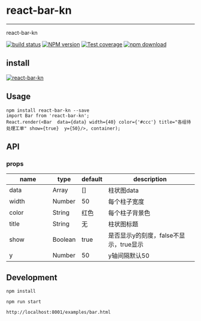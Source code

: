 # react-bar-kn
---

react-bar-kn

[![build status][travis-image]][travis-url]
[![NPM version][npm-image]][npm-url]
[![Test coverage][coveralls-image]][coveralls-url]
[![npm download][download-image]][download-url]

[travis-image]: https://travis-ci.org/konna/react-bar-kn.svg?style=flat-square
[travis-url]: https://travis-ci.org/konna/react-bar-kn
[npm-image]: https://img.shields.io/npm/v/react-bar-kn.svg?style=flat-square
[npm-url]: http://npmjs.org/package/react-bar-kn
[coveralls-image]: https://coveralls.io/repos/github/konna/react-bar-kn/badge.svg?style=flat-square
[coveralls-url]: https://coveralls.io/github/konna/react-bar-kn?branch=master
[download-image]: https://img.shields.io/npm/dm/react-bar-kn.svg?style=flat-square
[download-url]: https://npmjs.org/package/react-bar-kn

## install

[![react-bar-kn](https://nodei.co/npm/react-bar-kn.png)](https://npmjs.org/package/react-bar-kn)

## Usage

```调用组件
npm install react-bar-kn --save
import Bar from 'react-bar-kn';    
React.render(<Bar  data={data} width={40} color={'#ccc'} title="各组待处理工单" show={true}  y={50}/>, container);
```

## API

### props

<table class="table table-bordered table-striped">
    <thead>
    <tr>
        <th style="width: 100px;">name</th>
        <th style="width: 50px;">type</th>
        <th style="width: 50px;">default</th>
        <th>description</th>
    </tr>
    </thead>
    <tbody>
           <tr>
              <td>data</td>
              <td>Array</td>
              <td>[]</td>
              <td>柱状图data</td>
            </tr>
            <tr>
              <td>width</td>
              <td>Number</td>
              <td>50</td>
              <td>每个柱子宽度</td>
            </tr>
        <tr>
          <td>color</td>
          <td>String</td>
          <td>红色</td>
          <td>每个柱子背景色</td>
        </tr>
        <tr>
                  <td>title</td>
                  <td>String</td>
                  <td>无</td>
                  <td>柱状图标题</td>
                </tr>
                <tr>
                                  <td>show</td>
                                  <td>Boolean</td>
                                  <td>true</td>
                                  <td>是否显示y的刻度，false不显示，true显示</td>
                                </tr>
                                <tr>
                                                                  <td>y</td>
                                                                  <td>Number</td>
                                                                  <td>50</td>
                                                                  <td>y轴间隔默认50</td>
                                                                </tr>
    </tbody>
</table>

## Development

```
npm install

npm run start

http://localhost:8001/examples/bar.html

```





